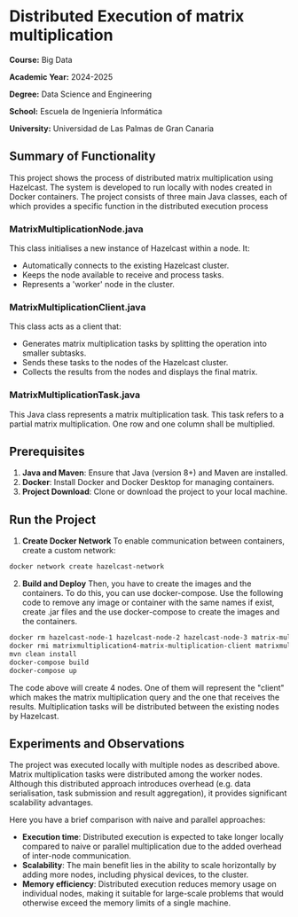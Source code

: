# Distributed Execution of matrix multiplication
**Course:** Big Data

**Academic Year:** 2024-2025 

**Degree:** Data Science and Engineering

**School:** Escuela de Ingeniería Informática

**University:** Universidad de Las Palmas de Gran Canaria

## Summary of Functionality
This project shows the process of distributed matrix multiplication using Hazelcast. The system is developed to run locally with nodes created in Docker containers. The project consists of three main Java classes, each of which provides a specific function in the distributed execution process

### MatrixMultiplicationNode.java
This class initialises a new instance of Hazelcast within a node. It:
- Automatically connects to the existing Hazelcast cluster.
- Keeps the node available to receive and process tasks.
- Represents a 'worker' node in the cluster.

### MatrixMultiplicationClient.java
This class acts as a client that:
- Generates matrix multiplication tasks by splitting the operation into smaller subtasks.
- Sends these tasks to the nodes of the Hazelcast cluster.
- Collects the results from the nodes and displays the final matrix.

### MatrixMultiplicationTask.java
This Java class represents a matrix multiplication task. This task refers to a partial matrix multiplication. One row and one column shall be multiplied.

## Prerequisites
1. **Java and Maven**: Ensure that Java (version 8+) and Maven are installed.
2. **Docker**: Install Docker and Docker Desktop for managing containers.
3. **Project Download**: Clone or download the project to your local machine.

## Run the Project
1. **Create Docker Network**
To enable communication between containers, create a custom network:
```bash
docker network create hazelcast-network
```

2. **Build and Deploy**
Then, you have to create the images and the containers. To do this, you can use docker-compose. Use the following code to remove any image or container with the same names if exist, create .jar files and the use docker-compose to create the images and the containers.

```bash
docker rm hazelcast-node-1 hazelcast-node-2 hazelcast-node-3 matrix-multiplication-client 
docker rmi matrixmultiplication4-matrix-multiplication-client matrixmultiplication4-hazelcast-node-1 matrixmultiplication4-hazelcast-node-2 matrixmultiplication4-hazelcast-node-3
mvn clean install
docker-compose build
docker-compose up
```

The code above will create 4 nodes. One of them will represent the "client" which makes the matrix multiplication query and the one that receives the results. Multiplication tasks will be distributed between the existing nodes by Hazelcast.

## Experiments and Observations
The project was executed locally with multiple nodes as described above. Matrix multiplication tasks were distributed among the worker nodes. Although this distributed approach introduces overhead (e.g. data serialisation, task submission and result aggregation), it provides significant scalability advantages.

Here you have a brief comparison with naive and parallel approaches:
- **Execution time**: Distributed execution is expected to take longer locally compared to naive or parallel multiplication due to the added overhead of inter-node communication.
- **Scalability**: The main benefit lies in the ability to scale horizontally by adding more nodes, including physical devices, to the cluster.
- **Memory efficiency**: Distributed execution reduces memory usage on individual nodes, making it suitable for large-scale problems that would otherwise exceed the memory limits of a single machine.

